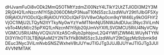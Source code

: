 dHJvamFuOi8vODk2MmQ5OTMtYzdmZi00NzY4LTlkY2UtZTJlODI3M2Y3M2RjQHQ1LnNzcnN1Yi5jb206ODMzP3NuaT10NS5zc3JzdWIuY29tI1JlbGF5Xy0lRjAlOUYlODclQjclRjAlOUYlODclQkFSVV8wOAp0cm9qYW46Ly9kOGFhY2VjOC1lMjU2LTQyN2ItYTkyNy0wYzYwMTNmNjU5NWJAdDUuc3Nyc3ViLmNvbTo4MzM/c25pPXQ1LnNzcnN1Yi5jb20jUmVsYXlfLSVGMCU5RiU4NyVCNyVGMCU5RiU4NyVCQVJVXzA5CnRyb2phbjovL2Q4YWFjZWM4LWUyNTYtNDI3Yi1hOTI3LTBjNjAxM2Y2NTk1YkB0MS5zc3JzdWIuY29tOjgzMz9zbmk9dDEuc3Nyc3ViLmNvbSNSZWxheV8tJUYwJTlGJTg3JUJBJUYwJTlGJTg3JUI4VVNfMTAK